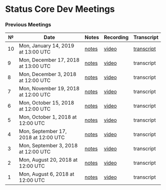 # Status Core Dev Meetings

### Previous Meetings
 №  | Date | Notes | Recording | Transcript
 ---|---|---|---|---|
 10 | Mon, January 14, 2019 at 13:00 UTC | [notes](notes/meeting10.md) | [video](https://www.youtube.com/watch?v=4vWaqa38Hrs) | [transcript](notes/transcript10.md)
 9  | Mon, December 17, 2018 at 13:00 UTC | [notes](notes/meeting09.md) | [video](https://www.youtube.com/watch?v=HVylXrDBJHg) | transcript
 8  | Mon, December 3, 2018 at 12:00 UTC | [notes](notes/meeting08.md) | [video](https://www.youtube.com/watch?v=hTOuWU4Qpqo) | transcript
 7  | Mon, November 19, 2018 at 12:00 UTC | [notes](notes/meeting07.md) | [video](https://www.youtube.com/watch?v=mOeUN_T4So4) | transcript
 6  | Mon, October 15, 2018 at 12:00 UTC | [notes](notes/meeting06.md) | [video](https://www.youtube.com/watch?v=YLkk3lqf_XI) | transcript
 5  | Mon, October 1, 2018 at 12:00 UTC | [notes](notes/meeting05.md) | [video](https://www.youtube.com/watch?v=86vSfFnZcmA) | transcript
 4  | Mon, September 17, 2018 at 12:00 UTC | [notes](notes/meeting04.md) | [video](https://www.youtube.com/watch?v=p01rnaEc3B0) | transcript
 3  | Mon, September 3, 2018 at 12:00 UTC | [notes](notes/meeting03.md) | [video](https://www.youtube.com/watch?v=Mb58gDHWFIg) | transcript
 2  | Mon, August 20, 2018 at 12:00 UTC | [notes](notes/meeting02.md) | [video](https://www.youtube.com/watch?v=4r-F9SkriEo) | transcript
 1  | Mon, August 6, 2018 at 12:00 UTC | [notes](notes/meeting01.md) | [video](https://www.youtube.com/watch?v=P_jo4Y39tRk) | transcript

